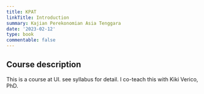 ```yaml
---
title: KPAT
linkTitle: Introduction
summary: Kajian Perekonomian Asia Tenggara
date: '2023-02-12'
type: book
commentable: false
---
```




## Course description

This is a course at UI. see syllabus for detail. I co-teach this with Kiki Verico, PhD.